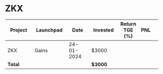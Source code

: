# ZKX



<table data-full-width="true"><thead><tr><th width="152">Project</th><th width="138">Launchpad</th><th width="132">Date</th><th width="133">Invested</th><th>Return TGE (%)</th><th>PNL</th><th></th></tr></thead><tbody><tr><td>ZKX</td><td>Gains</td><td>24-01-2024</td><td>$3000</td><td></td><td></td><td></td></tr><tr><td><strong>Total</strong></td><td></td><td></td><td><strong>$3000</strong></td><td></td><td></td><td></td></tr></tbody></table>

